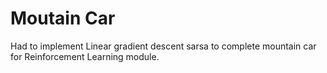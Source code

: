# Moutain Car

Had to implement Linear gradient descent sarsa to complete mountain car for Reinforcement Learning module.
